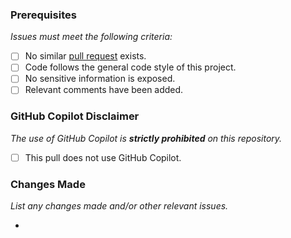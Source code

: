 ### Prerequisites
*Issues must meet the following criteria:*

 - [ ] No similar [pull request](https://github.com/KatsuteDev/Background/pulls) exists.
 - [ ] Code follows the general code style of this project.
 - [ ] No sensitive information is exposed.
 - [ ] Relevant comments have been added.

### GitHub Copilot Disclaimer
*The use of GitHub Copilot is **strictly prohibited** on this repository.*

 - [ ] This pull does not use GitHub Copilot.

### Changes Made
*List any changes made and/or other relevant issues.*

 -